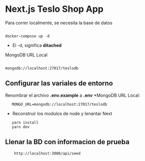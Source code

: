 # Next.js Teslo Shop App
Para correr localmente, se necesita la base de datos

```

docker-compose up -d
```
* El -d, significa __ditached__

MongoDB URL Local
```

mongodb://localhost:27017/teslodb
```

## Configurar las variales de entorno
Renombrar el archivo __.env.example__ a __.env__
*MongoDB URL Local:
```
   MONGO_URL=mongodb://localhost:27017/teslodb
```

* Reconstruir los modulos de node y lenantar Next
```
   yarn install
   yarn dev
```
## Llenar la BD con informacion de prueba 
```
    http://localhost:3000/api/seed
```